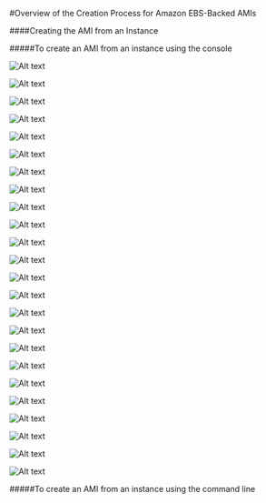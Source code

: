 #Overview of the Creation Process for Amazon EBS-Backed AMIs

####Creating the AMI from an Instance

#####To create an AMI from an instance using the console 

![Alt text](http://i62.tinypic.com/2q8ygdi.jpg)

![Alt text](http://i59.tinypic.com/2iifpmu.jpg)

![Alt text](http://i59.tinypic.com/2uemwec.jpg)

![Alt text](http://i58.tinypic.com/34ik4zc.jpg)

![Alt text](http://i60.tinypic.com/10qcvv7.jpg)

![Alt text](http://i57.tinypic.com/jjmyhf.jpg)

![Alt text](http://i61.tinypic.com/200sjmc.jpg)

![Alt text](http://i61.tinypic.com/2mx3b6o.jpg)

![Alt text](http://i62.tinypic.com/149z3mg.jpg)

![Alt text](http://i62.tinypic.com/mvkfpx.jpg)

![Alt text](http://i61.tinypic.com/4ucbxy.jpg)

![Alt text](http://i61.tinypic.com/xllenp.jpg)

![Alt text](http://i62.tinypic.com/11qle0j.jpg)

![Alt text](http://i58.tinypic.com/oian8l.jpg)

![Alt text](http://i57.tinypic.com/3355e9k.jpg)

![Alt text](http://i58.tinypic.com/2v2b968.jpg)

![Alt text](http://i60.tinypic.com/2eunyib.jpg)

![Alt text](http://i59.tinypic.com/166y72x.jpg)

![Alt text](http://i60.tinypic.com/2ylsk6v.jpg)

![Alt text](http://i61.tinypic.com/25iwsxk.jpg)

![Alt text](http://i57.tinypic.com/1ficd2.jpg)

![Alt text](http://i61.tinypic.com/zl2pvd.jpg)

![Alt text](http://i60.tinypic.com/29sk0g.jpg)

![Alt text](http://i61.tinypic.com/akgb60.jpg)

#####To create an AMI from an instance using the command line 
